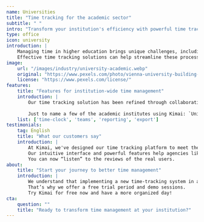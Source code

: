```yaml
---
name: Universities
title: "Time tracking for the academic sector"
subtitle: " "
intro: "Transform your institution's efficiency with powerful time tracking"
type: office
icon: university
introduction: |
    Managing time in higher education brings unique challenges, including lecture and class scheduling, research project tracking, student and faculty time allocation, and time consuming administrative tasks. 
    Effective time tracking solutions can help streamline these processes, allowing educators and researchers to focus on their core responsibilities.
image:
    url: "/images/industry/university-academic.webp"
    original: "https://www.pexels.com/photo/vienna-university-building-19977208/"
    license: "https://www.pexels.com/license/"
features:
    title: "Features for institution-wide time management"
    introduction: |
        Our time tracking solution has been refined through collaboration with multiple universities. Real user feedback drives our development, ensuring features that truly serve academic needs. 
        
        Just to name a few of the academic institutes using Kimai: `Universität Hamburg`, `Universität Bonn`, `Universität Wien`, `Universität Stuttgart`, `Universität Frankfurt`, `University of Fribourg`, `TU Dresden` and the `University of Moscow`.
    list: ['time-clock', 'teams', 'reporting', 'export']
testimonials:
    tag: English
    title: "What our customers say"
    introduction: |
        At Kimai, we've designed our time tracking platform to meet the needs of agencies, teams, and freelancers. 
        Our intuitive interface and powerful features help agencies like yours work smarter and more profitably. 
        You can now “listen” to the reviews of the real users.
about:
    title: "Start your journey to better time management"
    introduction: |
        We understand that implementing a new time-tracking system in an academic setting requires careful consideration. 
        That’s why we offer a free trial period and demo sessions. 
        Try Kimai for free now and have a more organized day!
cta:
    question: ""
    title: "Ready to transform time management at your institution?"
---
```

